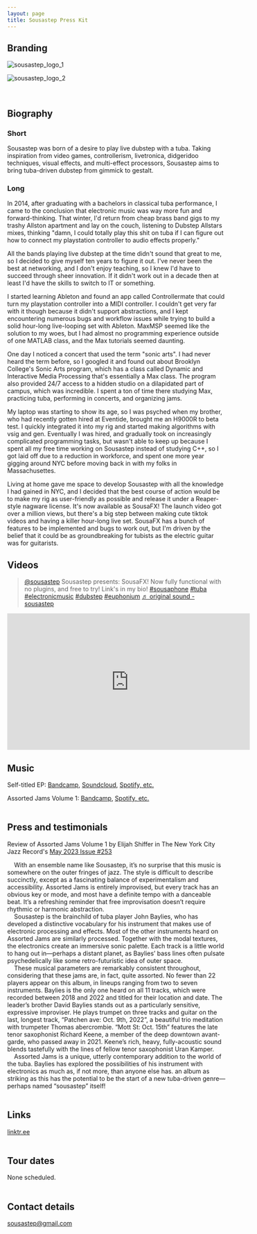```yaml
---
layout: page
title: Sousastep Press Kit
---
```


## Branding

![sousastep_logo_1](../images/sousastep_logo_1200x300_bw.png)

![sousastep_logo_2](../images/sousastep_logo_1200x300_wb.png)

<br/>

## Biography

### Short

Sousastep was born of a desire to play live dubstep with a tuba. Taking inspiration from video games, controllerism, livetronica, didgeridoo techniques, visual effects, and multi-effect processors, Sousastep aims to bring tuba-driven dubstep from gimmick to gestalt.

### Long

In 2014, after graduating with a bachelors in classical tuba performance, I came to the conclusion that electronic music was way more fun and forward-thinking. That winter, I'd return from cheap brass band gigs to my trashy Allston apartment and lay on the couch, listening to Dubstep Allstars mixes, thinking "damn, I could totally play this shit on tuba if I can figure out how to connect my playstation controller to audio effects properly." 

All the bands playing live dubstep at the time didn't sound that great to me, so I decided to give myself ten years to figure it out. I've never been the best at networking, and I don't enjoy teaching, so I knew I'd have to succeed through sheer innovation. If it didn't work out in a decade then at least I'd have the skills to switch to IT or something. 

I started learning Ableton and found an app called Controllermate that could turn my playstation controller into a MIDI controller. I couldn't get very far with it though because it didn't support abstractions, and I kept encountering numerous bugs and workflow issues while trying to build a solid hour-long live-looping set with Ableton. MaxMSP seemed like the solution to my woes, but I had almost no programming experience outside of one MATLAB class, and the Max tutorials seemed daunting. 

One day I noticed a concert that used the term "sonic arts". I had never heard the term before, so I googled it and found out about Brooklyn College's Sonic Arts program, which has a class called Dynamic and Interactive Media Processing that's essentially a Max class. The program also provided 24/7 access to a hidden studio on a dilapidated part of campus, which was incredible. I spent a ton of time there studying Max, practicing tuba, performing in concerts, and organizing jams. 

My laptop was starting to show its age, so I was psyched when my brother, who had recently gotten hired at Eventide, brought me an H9000R to beta test. I quickly integrated it into my rig and started making algorithms with vsig and gen. Eventually I was hired, and gradually took on increasingly complicated programming tasks, but wasn't able to keep up because I spent all my free time working on Sousastep instead of studying C++, so I got laid off due to a reduction in workforce, and spent one more year gigging around NYC before moving back in with my folks in Massachusettes. 

Living at home gave me space to develop Sousastep with all the knowledge I had gained in NYC, and I decided that the best course of action would be to make my rig as user-friendly as possible and release it under a Reaper-style nagware license. It's now available as SousaFX! The launch video got over a million views, but there's a big step between making cute tiktok videos and having a killer hour-long live set. SousaFX has a bunch of features to be implemented and bugs to work out, but I'm driven by the belief that it could be as groundbreaking for tubists as the electric guitar was for guitarists.

## Videos

<blockquote class="tiktok-embed" cite="https://www.tiktok.com/@sousastep/video/7326008385885768990" data-video-id="7326008385885768990" style="max-width: 605px;min-width: 325px;" > <section> <a target="_blank" title="@sousastep" href="https://www.tiktok.com/@sousastep?refer=embed">@sousastep</a> Sousastep presents: SousaFX! Now fully functional with no plugins, and free to try! Link&#39;s in my bio! <a title="sousaphone" target="_blank" href="https://www.tiktok.com/tag/sousaphone?refer=embed">#sousaphone</a> <a title="tuba" target="_blank" href="https://www.tiktok.com/tag/tuba?refer=embed">#tuba</a> <a title="electronicmusic" target="_blank" href="https://www.tiktok.com/tag/electronicmusic?refer=embed">#electronicmusic</a> <a title="dubstep" target="_blank" href="https://www.tiktok.com/tag/dubstep?refer=embed">#dubstep</a> <a title="euphonium" target="_blank" href="https://www.tiktok.com/tag/euphonium?refer=embed">#euphonium</a> <a target="_blank" title="♬ original sound - sousastep" href="https://www.tiktok.com/music/original-sound-7326008547338029854?refer=embed">♬ original sound - sousastep</a> </section> </blockquote> <script async src="https://www.tiktok.com/embed.js"></script>

<iframe width="560" height="315" src="https://www.youtube-nocookie.com/embed/1fm8TK-Ez2M?si=G0RqsEV5UhM8ByUW" title="YouTube video player" frameborder="0" allow="accelerometer; autoplay; clipboard-write; encrypted-media; gyroscope; picture-in-picture; web-share" allowfullscreen></iframe><br/>

## Music

Self-titled EP:
[Bandcamp](https://sousastep.bandcamp.com/album/sousastep-2), [Soundcloud](https://soundcloud.com/sousastep/sets/sousastep), [Spotify, etc.](https://ditto.fm/sousastep)<br/>

Assorted Jams Volume 1:
[Bandcamp](https://sousastep.bandcamp.com/album/sousastep-2), [Spotify, etc.](https://ditto.fm/sousastep-jams-volume-1)<br/><br/>

## Press and testimonials

Review of Assorted Jams Volume 1 by Elijah Shiffer in The New York City Jazz Record's [May 2023 Issue #253](http://nycjazzrecord.com/)
<br/>

    With an ensemble name like Sousastep, it’s no surprise that this music is somewhere on the outer fringes of jazz. The style is difficult to describe succinctly, except as a fascinating balance of experimentalism and accessibility. Assorted Jams is entirely improvised, but every track has an obvious key or mode, and most have a definite tempo with a danceable beat. It’s a refreshing reminder that free improvisation doesn’t require rhythmic or harmonic abstraction.
<br/>
    Sousastep is the brainchild of tuba player John Baylies, who has developed a distinctive vocabulary for his instrument that makes use of electronic processing and effects. Most of the other instruments heard on Assorted Jams are similarly processed. Together with the modal textures, the electronics create an immersive sonic palette. Each track is a little world to hang out in—perhaps a distant planet, as Baylies’ bass lines often pulsate psychedelically like some retro-futuristic idea of outer space.
<br/>
    These musical parameters are remarkably consistent throughout, considering that these jams are, in fact, quite assorted. No fewer than 22 players appear on this album, in lineups ranging from two to seven instruments. Baylies is the only one heard on all 11 tracks, which were recorded between 2018 and 2022 and titled for their location and date. The leader’s brother David Baylies stands out as a particularly sensitive, expressive improviser. He plays trumpet on three tracks and guitar on the last, longest track, “Patchen ave: Oct. 9th, 2022”, a beautiful trio meditation with trumpeter Thomas abercrombie. “Mott St: Oct. 15th” features the late tenor saxophonist Richard Keene, a member of the deep downtown avant-garde, who passed away in 2021. Keene’s rich, heavy, fully-acoustic sound blends tastefully with the lines of fellow tenor saxophonist Uran Kamper.
<br/>
    Assorted Jams is a unique, utterly contemporary addition to the world of the tuba. Baylies has explored the possibilities of his instrument with electronics as much as, if not more, than anyone else has. an album as striking as this has the potential to be the start of a new tuba-driven genre—perhaps named “sousastep” itself!
<br/><br/>

## Links

[linktr.ee](https://linktr.ee/sousastep)<br/><br/>

## Tour dates

None scheduled.<br/><br/>

## Contact details

sousastep@gmail.com<br/>
